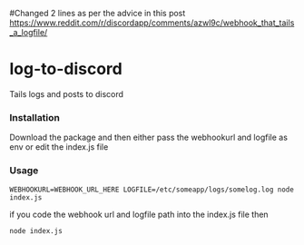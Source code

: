 #Changed 2 lines as per the advice in this post
https://www.reddit.com/r/discordapp/comments/azwl9c/webhook_that_tails_a_logfile/

# log-to-discord
Tails 
logs and posts to discord

### Installation
Download the package and then either pass the webhookurl and logfile as env or edit the index.js file

### Usage  
    WEBHOOKURL=WEBHOOK_URL_HERE LOGFILE=/etc/someapp/logs/somelog.log node index.js
if you code the webhook url and logfile path into the index.js file then  

    node index.js
